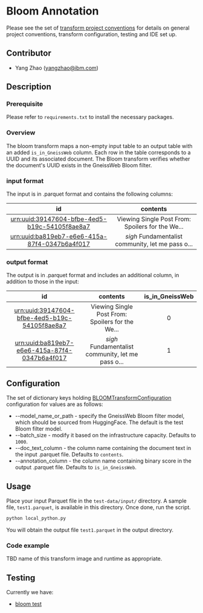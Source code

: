 # Bloom Annotation
Please see the set of [transform project conventions](../../README.md#transform-project-conventions) for details on general project conventions, transform configuration, testing and IDE set up.

## Contributor
- Yang Zhao (yangzhao@ibm.com)

## Description
### Prerequisite 
Please refer to `requirements.txt` to install the necessary packages.

### Overview
The bloom transform maps a non-empty input table to an output table with an added `is_in_GneissWeb` column. Each row in the table corresponds to a UUID and its associated document. The Bloom transform verifies whether the document's UUID exists in the GneissWeb Bloom filter.


### input format
The input is in .parquet format and contains the following columns:

| id  | contents | 
|:------:|:------:|
| <urn:uuid:39147604-bfbe-4ed5-b19c-54105f8ae8a7>  |    Viewing Single Post From: Spoilers for the We...   |
| <urn:uuid:ba819eb7-e6e6-415a-87f4-0347b6a4f017>  |    *sigh* Fundamentalist community, let me pass o...  |


### output format
The output is in .parquet format and includes an additional column, in addition to those in the input:

| id  | contents | is_in_GneissWeb  |
|:------:|:------:|:-------------:|
| <urn:uuid:39147604-bfbe-4ed5-b19c-54105f8ae8a7>  |    Viewing Single Post From: Spoilers for the We...   | 0     |
| <urn:uuid:ba819eb7-e6e6-415a-87f4-0347b6a4f017>  |    *sigh* Fundamentalist community, let me pass o...  | 1     |

## Configuration 
The set of dictionary keys holding [BLOOMTransformConfiguration](dpk_bloom/transform.py) 
configuration for values are as follows:


* --model_name_or_path - specify the GneissWeb Bloom filter model, which should be sourced from HuggingFace. The default is the test Bloom filter model.
* --batch_size - modify it based on the infrastructure capacity. Defaults to `1000`.
* --doc_text_column - the column name containing the document text in the input .parquet file. Defaults to `contents`.
* --annotation_column - the column name containing binary score in the output .parquet file. Defaults to `is_in_GneissWeb`.
  



## Usage
Place your input Parquet file in the `test-data/input/` directory. A sample file, `test1.parquet`, is available in this directory. Once done, run the script.

```python
python local_python.py
```

You will obtain the output file `test1.parquet` in the output directory.

### Code example
TBD
name of this transform image and runtime as appropriate.

## Testing

Currently we have:
- [bloom test](test/test_bloom.py)
